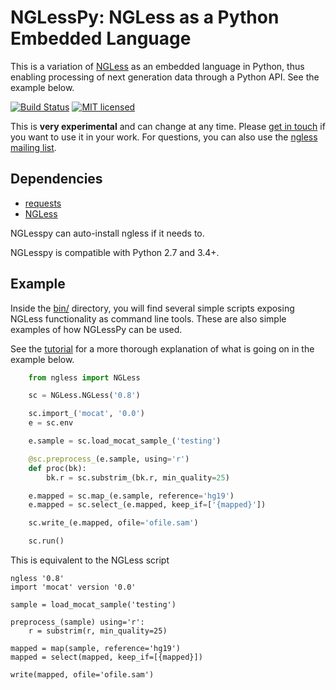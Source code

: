 # NGLessPy: NGLess as a Python Embedded Language

This is a variation of [NGLess](http://ngless.embl.de) as an embedded language
in Python, thus enabling processing of next generation data through a Python
API. See the example below.

[![Build Status](https://travis-ci.org/ngless-toolkit/nglesspy.svg?branch=master)](https://travis-ci.org/ngless-toolkit/nglesspy)
[![MIT licensed](https://img.shields.io/badge/license-MIT-blue.svg)](https://raw.githubusercontent.com/hyperium/hyper/master/LICENSE)

This is **very experimental** and can change at any time. Please [get in
touch](mailto:coelho@embl.de) if you want to use it in your work. For
questions, you can also use the [ngless mailing
list](https://groups.google.com/forum/#!forum/ngless).

## Dependencies

- [requests](http://docs.python-requests.org/)
- [NGLess](http://ngless.embl.de)

NGLesspy can auto-install ngless if it needs to.

NGLesspy is compatible with Python 2.7 and 3.4+.

## Example


Inside the [bin/](https://github.com/luispedro/nglesspy/tree/master/bin)
directory, you will find several simple scripts exposing NGLess functionality
as command line tools. These are also simple examples of how NGLessPy can be
used.

See the [tutorial](http://ngless.embl.de/nglesspy.html) for a more thorough
explanation of what is going on in the example below.

```python
    from ngless import NGLess

    sc = NGLess.NGLess('0.8')

    sc.import_('mocat', '0.0')
    e = sc.env

    e.sample = sc.load_mocat_sample_('testing')

    @sc.preprocess_(e.sample, using='r')
    def proc(bk):
        bk.r = sc.substrim_(bk.r, min_quality=25)

    e.mapped = sc.map_(e.sample, reference='hg19')
    e.mapped = sc.select_(e.mapped, keep_if=['{mapped}'])

    sc.write_(e.mapped, ofile='ofile.sam')

    sc.run()
```

This is equivalent to the NGLess script


    ngless '0.8'
    import 'mocat' version '0.0'

    sample = load_mocat_sample('testing')

    preprocess_(sample) using='r':
        r = substrim(r, min_quality=25)

    mapped = map(sample, reference='hg19')
    mapped = select(mapped, keep_if=[{mapped}])

    write(mapped, ofile='ofile.sam')

